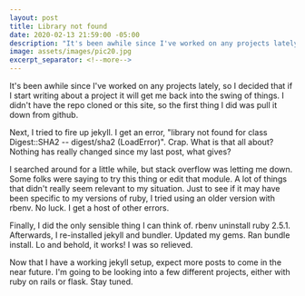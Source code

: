 ```yaml
---
layout: post
title: Library not found
date: 2020-02-13 21:59:00 -05:00
description: "It's been awhile since I've worked on any projects lately, so I decided that if I start writing about a project it will get me back into the swing of things."
image: assets/images/pic20.jpg
excerpt_separator: <!--more-->
---
```


It's been awhile since I've worked on any projects lately, so I decided that if I start writing about a project it will get me back into the swing of things. I didn't have the repo cloned or this site, so the first thing I did was pull it down from github. 
<!--more-->

Next, I tried to fire up jekyll. I get an error, "library not found for class Digest::SHA2 -- digest/sha2 (LoadError)". Crap. What is that all about? Nothing has really changed since my last post, what gives? 

I searched around for a little while, but stack overflow was letting me down. Some folks were saying to try this thing or edit that module. A lot of things that didn't really seem relevant to my situation. Just to see if it may have been specific to my versions of ruby, I tried using an older version with rbenv. No luck. I get a host of other errors. 

Finally, I did the only sensible thing I can think of. rbenv uninstall ruby 2.5.1. Afterwards, I re-installed jekyll and bundler. Updated my gems. Ran bundle install. Lo and behold, it works! I was so relieved. 

Now that I have a working jekyll setup, expect more posts to come in the near future. I'm going to be looking into a few different projects, either with ruby on rails or flask. Stay tuned. 